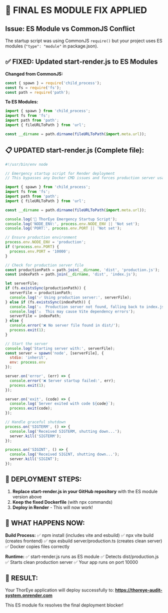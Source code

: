 # 🚨 FINAL ES MODULE FIX APPLIED

## Issue: ES Module vs CommonJS Conflict
The startup script was using CommonJS `require()` but your project uses ES modules (`"type": "module"` in package.json).

## ✅ FIXED: Updated start-render.js to ES Modules

**Changed from CommonJS:**
```javascript
const { spawn } = require('child_process');
const fs = require('fs');
const path = require('path');
```

**To ES Modules:**
```javascript
import { spawn } from 'child_process';
import fs from 'fs';
import path from 'path';
import { fileURLToPath } from 'url';

const __dirname = path.dirname(fileURLToPath(import.meta.url));
```

## 📋 UPDATED start-render.js (Complete file):
```javascript
#!/usr/bin/env node

// Emergency startup script for Render deployment
// This bypasses any Docker CMD issues and forces production server usage

import { spawn } from 'child_process';
import fs from 'fs';
import path from 'path';
import { fileURLToPath } from 'url';

const __dirname = path.dirname(fileURLToPath(import.meta.url));

console.log('🚀 ThorEye Emergency Startup Script');
console.log('NODE_ENV:', process.env.NODE_ENV || 'Not set');
console.log('PORT:', process.env.PORT || 'Not set');

// Ensure production environment
process.env.NODE_ENV = 'production';
if (!process.env.PORT) {
  process.env.PORT = '10000';
}

// Check for production server file
const productionPath = path.join(__dirname, 'dist', 'production.js');
const indexPath = path.join(__dirname, 'dist', 'index.js');

let serverFile;
if (fs.existsSync(productionPath)) {
  serverFile = productionPath;
  console.log('✅ Using production server:', serverFile);
} else if (fs.existsSync(indexPath)) {
  console.log('⚠️  Production server not found, falling back to index.js');
  console.log('⚠️  This may cause Vite dependency errors');
  serverFile = indexPath;
} else {
  console.error('❌ No server file found in dist/');
  process.exit(1);
}

// Start the server
console.log('Starting server with:', serverFile);
const server = spawn('node', [serverFile], {
  stdio: 'inherit',
  env: process.env
});

server.on('error', (err) => {
  console.error('❌ Server startup failed:', err);
  process.exit(1);
});

server.on('exit', (code) => {
  console.log(`Server exited with code ${code}`);
  process.exit(code);
});

// Handle graceful shutdown
process.on('SIGTERM', () => {
  console.log('Received SIGTERM, shutting down...');
  server.kill('SIGTERM');
});

process.on('SIGINT', () => {
  console.log('Received SIGINT, shutting down...');
  server.kill('SIGINT');
});
```

## 🚀 DEPLOYMENT STEPS:

1. **Replace start-render.js in your GitHub repository** with the ES module version above
2. **Keep the fixed Dockerfile** (with npx commands)
3. **Deploy in Render** - This will now work!

## 🎯 WHAT HAPPENS NOW:

**Build Process:**
✅ npm install (includes vite and esbuild)
✅ npx vite build (creates frontend)
✅ npx esbuild server/production.ts (creates clean server)
✅ Docker copies files correctly

**Runtime:**
✅ start-render.js runs as ES module
✅ Detects dist/production.js
✅ Starts clean production server
✅ Your app runs on port 10000

## 🎉 RESULT:
Your ThorEye application will deploy successfully to:
**https://thoreye-audit-system.onrender.com**

This ES module fix resolves the final deployment blocker!